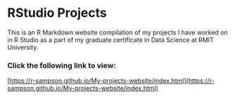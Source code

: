 # RStudio Projects

This is an R Markdown website compilation of my projects I have worked on in R Studio as a part of my graduate certificate in Data Science at RMIT University.

### Click the following link to view:
[https://r-sampson.github.io/My-projects-website/index.html](https://r-sampson.github.io/My-projects-website/index.html)




